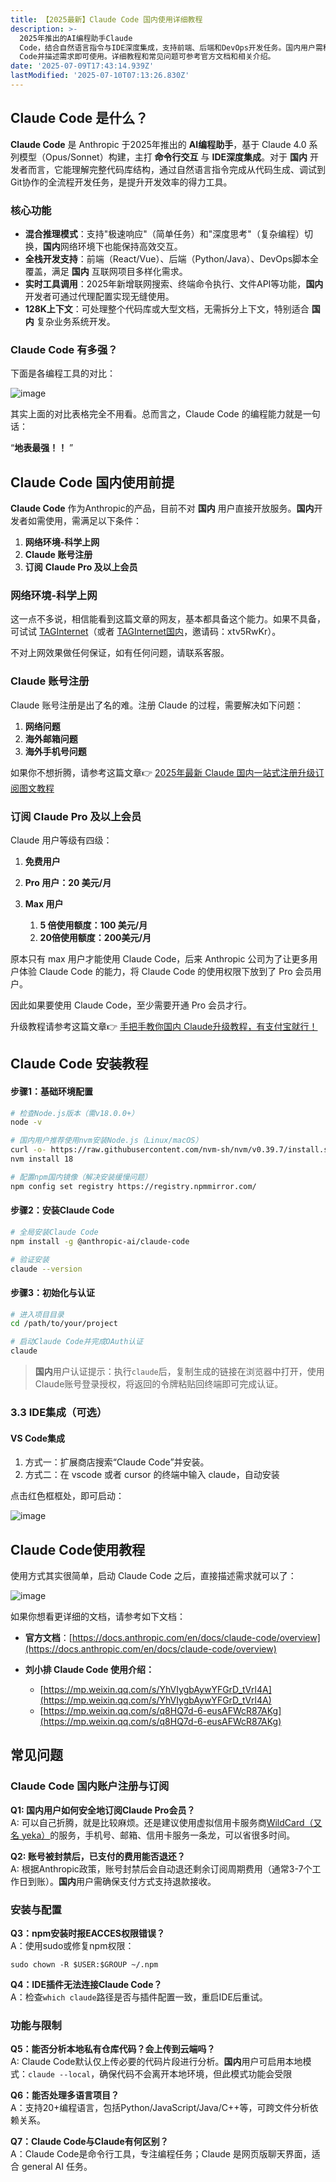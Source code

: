 ```yaml
---
title: 【2025最新】Claude Code 国内使用详细教程
description: >-
  2025年推出的AI编程助手Claude
  Code，结合自然语言指令与IDE深度集成，支持前端、后端和DevOps开发任务。国内用户需科学上网、拥有Claude账号并开通Pro会员方可使用。安装依赖后，通过命令行或IDE启动Claude
  Code并描述需求即可使用。详细教程和常见问题可参考官方文档和相关介绍。
date: '2025-07-09T17:43:14.939Z'
lastModified: '2025-07-10T07:13:26.830Z'
---
```

## Claude Code 是什么？

**Claude Code** 是 Anthropic 于2025年推出的 **AI编程助手**，基于 Claude 4.0 系列模型（Opus/Sonnet）构建，主打 **命令行交互** 与 **IDE深度集成**。对于 **国内** 开发者而言，它能理解完整代码库结构，通过自然语言指令完成从代码生成、调试到Git协作的全流程开发任务，是提升开发效率的得力工具。

### 核心功能

- **混合推理模式**：支持"极速响应"（简单任务）和"深度思考"（复杂编程）切换，**国内**网络环境下也能保持高效交互。
- **全栈开发支持**：前端（React/Vue）、后端（Python/Java）、DevOps脚本全覆盖，满足 **国内** 互联网项目多样化需求。
- **实时工具调用**：2025年新增联网搜索、终端命令执行、文件API等功能，**国内**开发者可通过代理配置实现无缝使用。
- **128K上下文**：可处理整个代码库或大型文档，无需拆分上下文，特别适合 **国内** 复杂业务系统开发。

### Claude Code 有多强？

下面是各编程工具的对比：

![image](https://tjjsjwhj-blog.oss-cn-beijing.aliyuncs.com/hexo/image-20250710004600-e8gz3at.png)

其实上面的对比表格完全不用看。总而言之，Claude Code 的编程能力就是一句话：

“**地表最强！！** ”

## Claude Code 国内使用前提

**Claude Code** 作为Anthropic的产品，目前不对 **国内** 用户直接开放服务。**国内**开发者如需使用，需满足以下条件：

1. **网络环境-科学上网**
2. **Claude 账号注册**
3. **订阅** **Claude Pro 及以上会员**

### 网络环境-科学上网

这一点不多说，相信能看到这篇文章的网友，基本都具备这个能力。如果不具备，可试试 [TAGInternet](https://tagss.pro/#/auth/xtv5RwKr)（或者 [TAGInternet国内](https://tagxx.vip)，邀请码：xtv5RwKr）。

不对上网效果做任何保证，如有任何问题，请联系客服。

### Claude 账号注册

Claude 账号注册是出了名的难。注册 Claude 的过程，需要解决如下问题：

1. **网络问题**
2. **海外邮箱问题**
3. **海外手机号问题**

如果你不想折腾，请参考这篇文章👉 [2025年最新 Claude 国内一站式注册升级订阅图文教程](https://claudehelp.com/posts/how-to-register-claude "2025年最新 Claude 国内一站式注册升级订阅图文教程")

### 订阅 Claude Pro 及以上会员

Claude 用户等级有四级：

1. **免费用户**
2. **Pro 用户：20 美元/月**
3. **Max 用户**

    1. **5 倍使用额度：100 美元/月**
    2. **20倍使用额度：200美元/月**

原本只有 max 用户才能使用 Claude Code，后来 Anthropic 公司为了让更多用户体验 Claude Code 的能力，将 Claude Code 的使用权限下放到了 Pro 会员用户。

因此如果要使用 Claude Code，至少需要开通 Pro 会员才行。

升级教程请参考这篇文章👉 [手把手教你国内 Claude升级教程，有支付宝就行！](https://claudehelp.com/posts/how-to-upgrade-claude-pro "手把手教你国内 Claude升级教程，有支付宝就行！")

## Claude Code 安装教程

#### 步骤1：基础环境配置

```bash
# 检查Node.js版本（需v18.0.0+）
node -v

# 国内用户推荐使用nvm安装Node.js（Linux/macOS）
curl -o- https://raw.githubusercontent.com/nvm-sh/nvm/v0.39.7/install.sh | bash
nvm install 18

# 配置npm国内镜像（解决安装缓慢问题）
npm config set registry https://registry.npmmirror.com/
```

#### 步骤2：安装Claude Code

```bash
# 全局安装Claude Code
npm install -g @anthropic-ai/claude-code

# 验证安装
claude --version
```

#### 步骤3：初始化与认证

```bash
# 进入项目目录
cd /path/to/your/project

# 启动Claude Code并完成OAuth认证
claude
```

> **国内**用户认证提示：执行`claude`​后，复制生成的链接在浏览器中打开，使用Claude账号登录授权，将返回的令牌粘贴回终端即可完成认证。

### 3.3 IDE集成（可选）

#### VS Code集成

1. 方式一：扩展商店搜索“Claude Code”并安装。
2. 方式二：在 vscode 或者 cursor 的终端中输入 claude，自动安装

点击红色框框处，即可启动：

![image](https://tjjsjwhj-blog.oss-cn-beijing.aliyuncs.com/hexo/image-20250710012358-sgj6c6b.png)

## Claude Code使用教程

使用方式其实很简单，启动 Claude Code 之后，直接描述需求就可以了：

![image](https://tjjsjwhj-blog.oss-cn-beijing.aliyuncs.com/hexo/image-20250710013438-b8nw15x.png)

如果你想看更详细的文档，请参考如下文档：

- **官方文档**：[https://docs.anthropic.com/en/docs/claude-code/overview](https://docs.anthropic.com/en/docs/claude-code/overview)

- **刘小排 Claude Code 使用介绍：**

  - [https://mp.weixin.qq.com/s/YhVIygbAywYFGrD_tVrl4A](https://mp.weixin.qq.com/s/YhVIygbAywYFGrD_tVrl4A)
  - [https://mp.weixin.qq.com/s/q8HQ7d-6-eusAFWcR87AKg](https://mp.weixin.qq.com/s/q8HQ7d-6-eusAFWcR87AKg)

## 常见问题

### Claude Code 国内账户注册与订阅

**Q1: 国内用户如何安全地订阅Claude Pro会员？**   
A: 可以自己折腾，就是比较麻烦。还是建议使用虚拟信用卡服务商[WildCard（又名 yeka）](https://yeka.ai/i/GPTXYZ)的服务，手机号、邮箱、信用卡服务一条龙，可以省很多时间。

**Q2: 账号被封禁后，已支付的费用能否退还？**   
A: 根据Anthropic政策，账号封禁后会自动退还剩余订阅周期费用（通常3-7个工作日到账）。**国内**用户需确保支付方式支持退款接收。

### 安装与配置

**Q3：npm安装时报EACCES权限错误？**   
A：使用sudo或修复npm权限：

```
sudo chown -R $USER:$GROUP ~/.npm
```

**Q4：IDE插件无法连接Claude Code？**   
A：检查`which claude`​路径是否与插件配置一致，重启IDE后重试。

### 功能与限制

**Q5：能否分析本地私有仓库代码？会上传到云端吗？**   
A: Claude Code默认仅上传必要的代码片段进行分析。**国内**用户可启用本地模式：`claude --local`​，确保代码不会离开本地环境，但此模式功能会受限

**Q6：能否处理多语言项目？**   
A：支持20+编程语言，包括Python/JavaScript/Java/C++等，可跨文件分析依赖关系。

**Q7：Claude Code与Claude有何区别？**   
A：Claude Code是命令行工具，专注编程任务；Claude 是网页版聊天界面，适合 general AI 任务。
